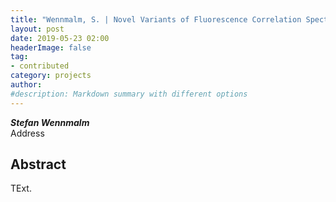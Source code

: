 ```yaml
---
title: "Wennmalm, S. | Novel Variants of Fluorescence Correlation Spectroscopy"
layout: post
date: 2019-05-23 02:00
headerImage: false
tag:
- contributed
category: projects
author:
#description: Markdown summary with different options
---
```


_**Stefan Wennmalm**_<br/>
Address<br/>

## Abstract

TExt. <br/>
